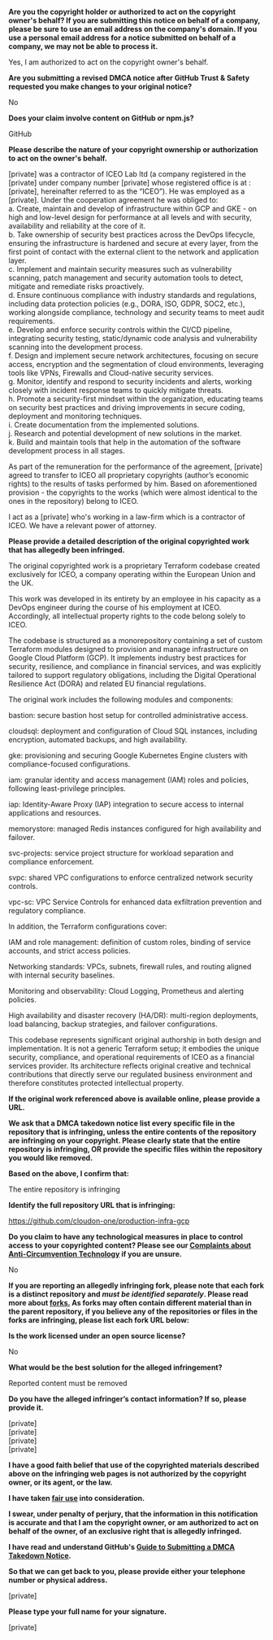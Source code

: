 **Are you the copyright holder or authorized to act on the copyright owner's behalf? If you are submitting this notice on behalf of a company, please be sure to use an email address on the company's domain. If you use a personal email address for a notice submitted on behalf of a company, we may not be able to process it.**

Yes, I am authorized to act on the copyright owner's behalf.

**Are you submitting a revised DMCA notice after GitHub Trust & Safety requested you make changes to your original notice?**

No

**Does your claim involve content on GitHub or npm.js?**

GitHub

**Please describe the nature of your copyright ownership or authorization to act on the owner's behalf.**

[private] was a contractor of ICEO Lab ltd (a company registered in the [private] under company number [private]
whose registered office is at : [private], hereinafter referred to as the “ICEO”). He was employed as a [private]. Under the cooperation agreement he was obliged to:  
a. Create, maintain and develop of infrastructure within GCP and GKE - on high and low-level design for performance at all levels and with security, availability and reliability at the core of it.  
b. Take ownership of security best practices across the DevOps lifecycle, ensuring the infrastructure is hardened and secure at every layer, from the first point of contact with the external client to the network and application layer.  
c. Implement and maintain security measures such as vulnerability scanning, patch management and security automation tools to detect, mitigate and remediate risks proactively.  
d. Ensure continuous compliance with industry standards and regulations, including data protection policies (e.g., DORA, ISO, GDPR, SOC2, etc.), working alongside compliance, technology and security teams to meet audit requirements.  
e. Develop and enforce security controls within the CI/CD pipeline, integrating security testing, static/dynamic code analysis and vulnerability scanning into the development process.  
f. Design and implement secure network architectures, focusing on secure access, encryption and the segmentation of cloud environments, leveraging tools like VPNs, Firewalls and Cloud-native security services.  
g. Monitor, identify and respond to security incidents and alerts, working closely with incident response teams to quickly mitigate threats.  
h. Promote a security-first mindset within the organization, educating teams on security best practices and driving improvements in secure coding, deployment and monitoring techniques.  
i. Create documentation from the implemented solutions.  
j. Research and potential development of new solutions in the market.  
k. Build and maintain tools that help in the automation of the software development process in all stages.  

As part of the remuneration for the performance of the agreement, [private] agreed to transfer to ICEO all proprietary copyrights (author’s economic rights) to the results of tasks performed by him. Based on aforementioned provision - the copyrights to the works (which were almost identical to the ones in the repository) belong to ICEO.

I act as a [private] who's working in a law-firm which is a contractor of ICEO. We have a relevant power of attorney.

**Please provide a detailed description of the original copyrighted work that has allegedly been infringed.**

The original copyrighted work is a proprietary Terraform codebase created exclusively for ICEO, a company operating within the European Union and the UK.

This work was developed in its entirety by an employee in his capacity as a DevOps engineer during the course of his employment at ICEO. Accordingly, all intellectual property rights to the code belong solely to ICEO.

The codebase is structured as a monorepository containing a set of custom Terraform modules designed to provision and manage infrastructure on Google Cloud Platform (GCP). It implements industry best practices for security, resilience, and compliance in financial services, and was explicitly tailored to support regulatory obligations, including the Digital Operational Resilience Act (DORA) and related EU financial regulations.

The original work includes the following modules and components:

bastion: secure bastion host setup for controlled administrative access.

cloudsql: deployment and configuration of Cloud SQL instances, including encryption, automated backups, and high availability.

gke: provisioning and securing Google Kubernetes Engine clusters with compliance-focused configurations.

iam: granular identity and access management (IAM) roles and policies, following least-privilege principles.

iap: Identity-Aware Proxy (IAP) integration to secure access to internal applications and resources.

memorystore: managed Redis instances configured for high availability and failover.

svc-projects: service project structure for workload separation and compliance enforcement.

svpc: shared VPC configurations to enforce centralized network security controls.

vpc-sc: VPC Service Controls for enhanced data exfiltration prevention and regulatory compliance.

In addition, the Terraform configurations cover:

IAM and role management: definition of custom roles, binding of service accounts, and strict access policies.

Networking standards: VPCs, subnets, firewall rules, and routing aligned with internal security baselines.

Monitoring and observability: Cloud Logging, Prometheus and alerting policies.

High availability and disaster recovery (HA/DR): multi-region deployments, load balancing, backup strategies, and failover configurations.

This codebase represents significant original authorship in both design and implementation. It is not a generic Terraform setup; it embodies the unique security, compliance, and operational requirements of ICEO as a financial services provider. Its architecture reflects original creative and technical contributions that directly serve our regulated business environment and therefore constitutes protected intellectual property.

**If the original work referenced above is available online, please provide a URL.**

**We ask that a DMCA takedown notice list every specific file in the repository that is infringing, unless the entire contents of the repository are infringing on your copyright. Please clearly state that the entire repository is infringing, OR provide the specific files within the repository you would like removed.**

**Based on the above, I confirm that:**

The entire repository is infringing

**Identify the full repository URL that is infringing:**

https://github.com/cloudon-one/production-infra-gcp

**Do you claim to have any technological measures in place to control access to your copyrighted content? Please see our <a href="https://docs.github.com/articles/guide-to-submitting-a-dmca-takedown-notice#complaints-about-anti-circumvention-technology">Complaints about Anti-Circumvention Technology</a> if you are unsure.**

No

**If you are reporting an allegedly infringing fork, please note that each fork is a distinct repository and <i>must be identified separately</i>. Please read more about <a href="https://docs.github.com/articles/dmca-takedown-policy#b-what-about-forks-or-whats-a-fork">forks.</a> As forks may often contain different material than in the parent repository, if you believe any of the repositories or files in the forks are infringing, please list each fork URL below:**

**Is the work licensed under an open source license?**

No

**What would be the best solution for the alleged infringement?**

Reported content must be removed

**Do you have the alleged infringer’s contact information? If so, please provide it.**

[private]  
[private]  
[private]  
[private]  

**I have a good faith belief that use of the copyrighted materials described above on the infringing web pages is not authorized by the copyright owner, or its agent, or the law.**

**I have taken <a href="https://www.lumendatabase.org/topics/22">fair use</a> into consideration.**

**I swear, under penalty of perjury, that the information in this notification is accurate and that I am the copyright owner, or am authorized to act on behalf of the owner, of an exclusive right that is allegedly infringed.**

**I have read and understand GitHub's <a href="https://docs.github.com/articles/guide-to-submitting-a-dmca-takedown-notice/">Guide to Submitting a DMCA Takedown Notice</a>.**

**So that we can get back to you, please provide either your telephone number or physical address.**

[private]

**Please type your full name for your signature.**

[private]
